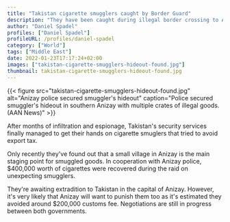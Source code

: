 ```yaml
---
title: "Takistan cigarette smugglers caught by Border Guard"
description: "They have been caught during illegal border crossing to Anizay."
author: "Daniel Spadel"
profiles: ["Daniel Spadel"]
profileURL: /profiles/daniel-spadel
category: ["World"]
tags: ["Middle East"]
date: 2022-01-23T17:17:24+02:00
images: ["takistan-cigarette-smugglers-hideout-found.jpg"]
thumbnail: takistan-cigarette-smugglers-hideout-found.jpg
---
```


{{< figure src="takistan-cigarette-smugglers-hideout-found.jpg" alt="Anizay police secured smuggler's hideout" caption="Police secured smuggler's hideout in southern Anizay with multiple crates of illegal goods. (AAN News)" >}}

After months of infiltration and espionage, Takistan's security services finally managed to get their hands on cigarette smuglers that tried to avoid export tax.

Only recently they've found out that a small village in Anizay is the main staging point for smuggled goods. In cooperation with Anizay police, $400,000 worth of cigarettes were recovered during the raid on unexpecting smugglers.

They're awaiting extradition to Takistan in the capital of Anizay. However, it's very likely that Anizay will want to punish them too as it's estimated they avoided around $200,000 customs fee. Negotiations are still in progress between both governments.
